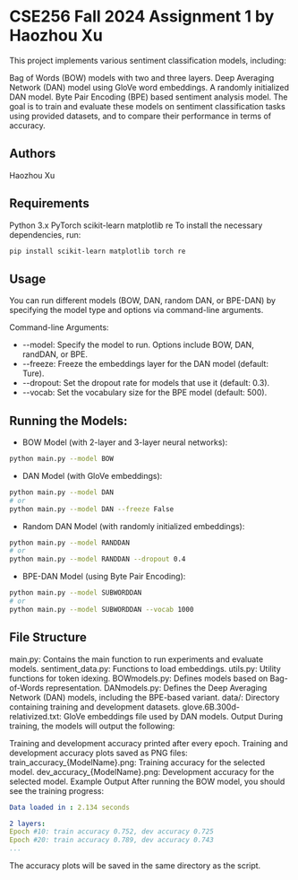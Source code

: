 # CSE256 Fall 2024 Assignment 1 by Haozhou Xu
This project implements various sentiment classification models, including:

Bag of Words (BOW) models with two and three layers.
Deep Averaging Network (DAN) model using GloVe word embeddings.
A randomly initialized DAN model.
Byte Pair Encoding (BPE) based sentiment analysis model.
The goal is to train and evaluate these models on sentiment classification tasks using provided datasets, and to compare their performance in terms of accuracy.

## Authors
Haozhou Xu

## Requirements
Python 3.x
PyTorch
scikit-learn
matplotlib
re
To install the necessary dependencies, run:

```bash
pip install scikit-learn matplotlib torch re
```

## Usage
You can run different models (BOW, DAN, random DAN, or BPE-DAN) by specifying the model type and options via command-line arguments.

Command-line Arguments:
* --model: Specify the model to run. Options include BOW, DAN, randDAN, or BPE.
* --freeze: Freeze the embeddings layer for the DAN model (default: Ture).
* --dropout: Set the dropout rate for models that use it (default: 0.3).
* --vocab: Set the vocabulary size for the BPE model (default: 500).

## Running the Models:
* BOW Model (with 2-layer and 3-layer neural networks):
```bash
python main.py --model BOW
```

* DAN Model (with GloVe embeddings):
```bash
python main.py --model DAN
# or
python main.py --model DAN --freeze False
```

* Random DAN Model (with randomly initialized embeddings):
```bash
python main.py --model RANDDAN
# or
python main.py --model RANDDAN --dropout 0.4
```

* BPE-DAN Model (using Byte Pair Encoding):
```bash
python main.py --model SUBWORDDAN
# or
python main.py --model SUBWORDDAN --vocab 1000
```

## File Structure
main.py: Contains the main function to run experiments and evaluate models.
sentiment_data.py: Functions to load embeddings.
utils.py: Utility functions for token idexing.
BOWmodels.py: Defines models based on Bag-of-Words representation.
DANmodels.py: Defines the Deep Averaging Network (DAN) models, including the BPE-based variant.
data/: Directory containing training and development datasets.
glove.6B.300d-relativized.txt: GloVe embeddings file used by DAN models.
Output
During training, the models will output the following:

Training and development accuracy printed after every epoch.
Training and development accuracy plots saved as PNG files:
train_accuracy_{ModelName}.png: Training accuracy for the selected model.
dev_accuracy_{ModelName}.png: Development accuracy for the selected model.
Example Output
After running the BOW model, you should see the training progress:

```yaml
Data loaded in : 2.134 seconds

2 layers:
Epoch #10: train accuracy 0.752, dev accuracy 0.725
Epoch #20: train accuracy 0.789, dev accuracy 0.743
...
```
The accuracy plots will be saved in the same directory as the script.